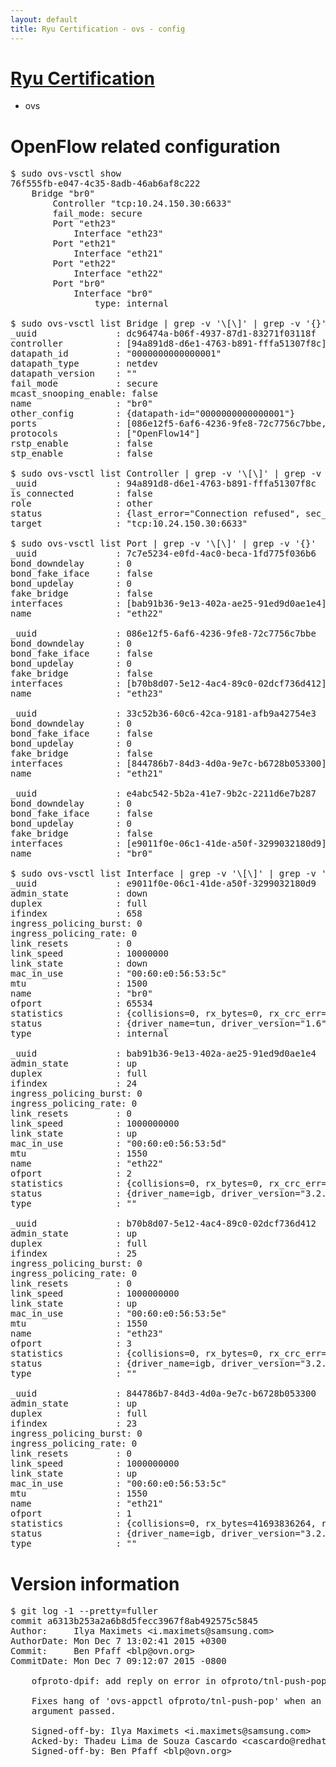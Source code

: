 ```yaml
---
layout: default
title: Ryu Certification - ovs - config
---
```

# [Ryu Certification](http://osrg.github.io/ryu/certification.html)
* ovs 

# OpenFlow related configuration
<pre>
$ sudo ovs-vsctl show
76f555fb-e047-4c35-8adb-46ab6af8c222
    Bridge "br0"
        Controller "tcp:10.24.150.30:6633"
        fail_mode: secure
        Port "eth23"
            Interface "eth23"
        Port "eth21"
            Interface "eth21"
        Port "eth22"
            Interface "eth22"
        Port "br0"
            Interface "br0"
                type: internal

$ sudo ovs-vsctl list Bridge | grep -v '\[\]' | grep -v '{}'
_uuid               : dc96474a-b06f-4937-87d1-83271f03118f
controller          : [94a891d8-d6e1-4763-b891-fffa51307f8c]
datapath_id         : "0000000000000001"
datapath_type       : netdev
datapath_version    : "<built-in>"
fail_mode           : secure
mcast_snooping_enable: false
name                : "br0"
other_config        : {datapath-id="0000000000000001"}
ports               : [086e12f5-6af6-4236-9fe8-72c7756c7bbe, 33c52b36-60c6-42ca-9181-afb9a42754e3, 7c7e5234-e0fd-4ac0-beca-1fd775f036b6, e4abc542-5b2a-41e7-9b2c-2211d6e7b287]
protocols           : ["OpenFlow14"]
rstp_enable         : false
stp_enable          : false

$ sudo ovs-vsctl list Controller | grep -v '\[\]' | grep -v '{}'
_uuid               : 94a891d8-d6e1-4763-b891-fffa51307f8c
is_connected        : false
role                : other
status              : {last_error="Connection refused", sec_since_connect="17", sec_since_disconnect="1", state=BACKOFF}
target              : "tcp:10.24.150.30:6633"

$ sudo ovs-vsctl list Port | grep -v '\[\]' | grep -v '{}'
_uuid               : 7c7e5234-e0fd-4ac0-beca-1fd775f036b6
bond_downdelay      : 0
bond_fake_iface     : false
bond_updelay        : 0
fake_bridge         : false
interfaces          : [bab91b36-9e13-402a-ae25-91ed9d0ae1e4]
name                : "eth22"

_uuid               : 086e12f5-6af6-4236-9fe8-72c7756c7bbe
bond_downdelay      : 0
bond_fake_iface     : false
bond_updelay        : 0
fake_bridge         : false
interfaces          : [b70b8d07-5e12-4ac4-89c0-02dcf736d412]
name                : "eth23"

_uuid               : 33c52b36-60c6-42ca-9181-afb9a42754e3
bond_downdelay      : 0
bond_fake_iface     : false
bond_updelay        : 0
fake_bridge         : false
interfaces          : [844786b7-84d3-4d0a-9e7c-b6728b053300]
name                : "eth21"

_uuid               : e4abc542-5b2a-41e7-9b2c-2211d6e7b287
bond_downdelay      : 0
bond_fake_iface     : false
bond_updelay        : 0
fake_bridge         : false
interfaces          : [e9011f0e-06c1-41de-a50f-3299032180d9]
name                : "br0"

$ sudo ovs-vsctl list Interface | grep -v '\[\]' | grep -v '{}'
_uuid               : e9011f0e-06c1-41de-a50f-3299032180d9
admin_state         : down
duplex              : full
ifindex             : 658
ingress_policing_burst: 0
ingress_policing_rate: 0
link_resets         : 0
link_speed          : 10000000
link_state          : down
mac_in_use          : "00:60:e0:56:53:5c"
mtu                 : 1500
name                : "br0"
ofport              : 65534
statistics          : {collisions=0, rx_bytes=0, rx_crc_err=0, rx_dropped=0, rx_errors=0, rx_frame_err=0, rx_over_err=0, rx_packets=0, tx_bytes=0, tx_dropped=0, tx_errors=0, tx_packets=0}
status              : {driver_name=tun, driver_version="1.6", firmware_version="N/A"}
type                : internal

_uuid               : bab91b36-9e13-402a-ae25-91ed9d0ae1e4
admin_state         : up
duplex              : full
ifindex             : 24
ingress_policing_burst: 0
ingress_policing_rate: 0
link_resets         : 0
link_speed          : 1000000000
link_state          : up
mac_in_use          : "00:60:e0:56:53:5d"
mtu                 : 1550
name                : "eth22"
ofport              : 2
statistics          : {collisions=0, rx_bytes=0, rx_crc_err=0, rx_dropped=0, rx_errors=0, rx_frame_err=0, rx_over_err=0, rx_packets=0, tx_bytes=28961353798, tx_dropped=0, tx_errors=0, tx_packets=19327870}
status              : {driver_name=igb, driver_version="3.2.10-k", firmware_version="2.10-9"}
type                : ""

_uuid               : b70b8d07-5e12-4ac4-89c0-02dcf736d412
admin_state         : up
duplex              : full
ifindex             : 25
ingress_policing_burst: 0
ingress_policing_rate: 0
link_resets         : 0
link_speed          : 1000000000
link_state          : up
mac_in_use          : "00:60:e0:56:53:5e"
mtu                 : 1550
name                : "eth23"
ofport              : 3
statistics          : {collisions=0, rx_bytes=0, rx_crc_err=0, rx_dropped=0, rx_errors=0, rx_frame_err=0, rx_over_err=0, rx_packets=0, tx_bytes=5942491500, tx_dropped=0, tx_errors=0, tx_packets=3961661}
status              : {driver_name=igb, driver_version="3.2.10-k", firmware_version="2.10-9"}
type                : ""

_uuid               : 844786b7-84d3-4d0a-9e7c-b6728b053300
admin_state         : up
duplex              : full
ifindex             : 23
ingress_policing_burst: 0
ingress_policing_rate: 0
link_resets         : 0
link_speed          : 1000000000
link_state          : up
mac_in_use          : "00:60:e0:56:53:5c"
mtu                 : 1550
name                : "eth21"
ofport              : 1
statistics          : {collisions=0, rx_bytes=41693836264, rx_crc_err=0, rx_dropped=0, rx_errors=0, rx_frame_err=0, rx_over_err=0, rx_packets=27841674, tx_bytes=0, tx_dropped=0, tx_errors=0, tx_packets=0}
status              : {driver_name=igb, driver_version="3.2.10-k", firmware_version="2.10-9"}
type                : ""
</pre>

# Version information
<pre>
$ git log -1 --pretty=fuller
commit a6313b253a2a6b8d5fecc3967f8ab492575c5845
Author:     Ilya Maximets &lt;i.maximets@samsung.com&gt;
AuthorDate: Mon Dec 7 13:02:41 2015 +0300
Commit:     Ben Pfaff &lt;blp@ovn.org&gt;
CommitDate: Mon Dec 7 09:12:07 2015 -0800

    ofproto-dpif: add reply on error in ofproto/tnl-push-pop
    
    Fixes hang of 'ovs-appctl ofproto/tnl-push-pop' when an invalid
    argument passed.
    
    Signed-off-by: Ilya Maximets &lt;i.maximets@samsung.com&gt;
    Acked-by: Thadeu Lima de Souza Cascardo &lt;cascardo@redhat.com&gt;
    Signed-off-by: Ben Pfaff &lt;blp@ovn.org&gt;
</pre>
